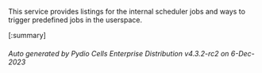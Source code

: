 






This service provides listings for the internal scheduler jobs and ways to trigger predefined jobs in the userspace.

[:summary]

###### Auto generated by Pydio Cells Enterprise Distribution v4.3.2-rc2 on 6-Dec-2023

